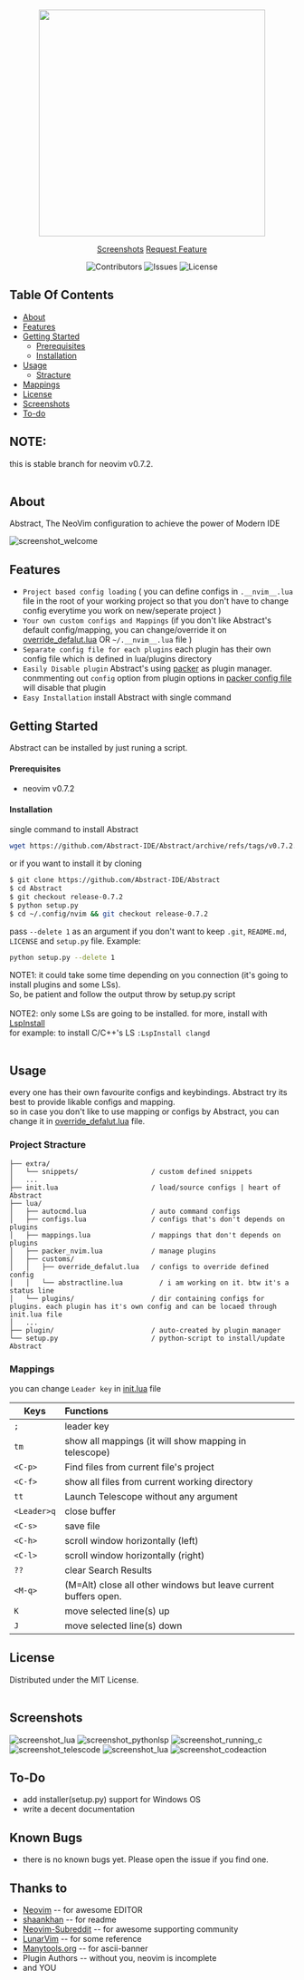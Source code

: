 <br/>

<p align="center"> 
 <img src="https://user-images.githubusercontent.com/41078534/175897440-adaa1da8-08d9-4f6a-9d80-f687b4e296e6.svg" height="400 widht="400" >
</p>


<div align="center" >
  <a href="https://github.com/Abstract-IDE/Abstract#screenshots">Screenshots</a>
  <a href="https://github.com/Abstract-IDE/Abstract/issues">Request Feature</a>

  ![Contributors](https://img.shields.io/github/contributors/Abstract-IDE/Abstract?color=dark-green) ![Issues](https://img.shields.io/github/issues/Abstract-IDE/Abstract) ![License](https://img.shields.io/github/license/Abstract-IDE/Abstract)
</div>





## Table Of Contents

* [About](#about)
* [Features](#features)
* [Getting Started](#getting-started)
  * [Prerequisites](#prerequisites)
  * [Installation](#installation)
* [Usage](#usage)
  * [Stracture](#stracture-of-abstract)
* [Mappings](#mappings)
* [License](#license)
* [Screenshots](#screenshots)
* [To-do](#to-do)

## NOTE:
this is stable branch for neovim v0.7.2. <br><br>

## About

Abstract, The NeoVim configuration to achieve the power of Modern IDE

![screenshot_welcome](https://raw.githubusercontent.com/shaeinst/media/main/images/github-repositories/abstract/abstract-welcom.png)



## Features

- ```Project based config loading``` ( you can define configs in ```.__nvim__.lua``` file in the root of your working project so that you don't have to change config everytime you work on new/seperate project )
- ```Your own custom configs and Mappings``` (if you don't like Abstract's default config/mapping, you can change/override it on [override_defalut.lua](https://github.com/Abstract-IDE/Abstract/blob/main/lua/customs/override_defalut.lua) OR ```~/.__nvim__.lua``` file )
- ```Separate config file for each plugins``` each plugin has their own config file which is defined in lua/plugins directory
- ```Easily Disable plugin``` Abstract's using [packer](https://github.com/wbthomason/packer.nvim) as plugin manager. conmmenting out ```config``` option from plugin options in [packer config file](https://github.com/Abstract-IDE/Abstract/blob/main/lua/plugins/packer_nvim.lua) will disable that plugin
- ```Easy Installation``` install Abstract with single command



## Getting Started

Abstract can be installed by just runing a script.


#### Prerequisites

  * neovim v0.7.2


#### Installation

single command to install Abstract
```bash
wget https://github.com/Abstract-IDE/Abstract/archive/refs/tags/v0.7.2.zip && unzip v0.7.2.zip && mv Abstract-0.7.2/ ~/.config/nvim
```
or if you want to install it by cloning
```bash
$ git clone https://github.com/Abstract-IDE/Abstract
$ cd Abstract
$ git checkout release-0.7.2
$ python setup.py
$ cd ~/.config/nvim && git checkout release-0.7.2
```
pass ```--delete 1``` as an argument if you don't want to keep ```.git```, ```README.md```, ```LICENSE``` and ```setup.py``` file.
Example:
```bash
python setup.py --delete 1
```

NOTE1:
it could take some time depending on you connection (it's going to install plugins and some LSs).<br>
So, be patient and follow the output throw by setup.py script<br><br>
NOTE2:
only some LSs are going to be installed. for more, install with [LspInstall](https://github.com/williamboman/nvim-lsp-installer) <br>
for example: to install C/C++'s LS ``` :LspInstall clangd ```
<br><br>



## Usage

every one has their own favourite configs and keybindings. Abstract try its best to provide likable configs and mapping.
<br>
so in case you don't like to use mapping or configs by Abstract, you can change it in [override_defalut.lua](https://github.com/Abstract-IDE/Abstract/blob/main/lua/customs/override_defalut.lua) file. <br>


### Project Stracture

```
├── extra/
│   └── snippets/                  / custom defined snippets
│   ...
├── init.lua                       / load/source configs | heart of Abstract
├── lua/
│   ├── autocmd.lua                / auto command configs 
│   ├── configs.lua                / configs that's don't depends on plugins
│   ├── mappings.lua               / mappings that don't depends on plugins
│   ├── packer_nvim.lua            / manage plugins
│   ├── customs/
│   │   ├── override_defalut.lua   / configs to override defined config
│   │   └── abstractline.lua         / i am working on it. btw it's a status line
│   └── plugins/                   / dir containing configs for plugins. each plugin has it's own config and can be locaed through init.lua file
│   ...
├── plugin/                        / auto-created by plugin manager
└── setup.py                       / python-script to install/update Abstract
```


### Mappings

you can change ```Leader key``` in [init.lua](https://github.com/Abstract-IDE/Abstract/blob/main/init.lua) file

| Keys                | Functions                                                              |
| --------------------|:---------------------------------------------------------------------- |
| ```;```             | leader key                                                             |
| ```tm```            | show all mappings (it will show mapping in telescope)                  |
| ```<C-p>```         | Find files from current file's project                                 |
| ```<C-f>```         | show all files from current working directory                          |
| ```tt```            | Launch Telescope without any argument                                  |
| ```<Leader>q```     | close buffer                                                           |
| ```<C-s>```         | save file                                                              |
| ```<C-h>```         | scroll window horizontally (left)                                      |
| ```<C-l>```         | scroll window horizontally (right)                                     |
| ```??```            | clear Search Results                                                   |
| ```<M-q>```         | (M=Alt) close all other windows but leave current buffers    open.     |
| ```K```             | move selected line(s) up                                               |
| ```J```             | move selected line(s) down                                             |



## License

Distributed under the MIT License.
<br><br>



## Screenshots
   ![screenshot_lua](https://raw.githubusercontent.com/shaeinst/media/main/images/github-repositories/roshnivim/buff_and_nerdtree.png)
   ![screenshot_pythonlsp](https://raw.githubusercontent.com/shaeinst/media/main/images/github-repositories/roshnivim/python_lsp.png)
   ![screenshot_running_c](https://raw.githubusercontent.com/shaeinst/media/main/images/github-repositories/roshnivim/running_c.png)
   ![screenshot_telescode](https://raw.githubusercontent.com/shaeinst/media/main/images/github-repositories/roshnivim/telescope_as_fuzzy_finder.png)
   ![screenshot_lua](https://raw.githubusercontent.com/shaeinst/media/main/images/github-repositories/roshnivim/packer.png)
   ![screenshot_codeaction](https://raw.githubusercontent.com/shaeinst/media/main/images/github-repositories/roshnivim/codeaction_in_flutter_app.png)
<br>



## To-Do

- add installer(setup.py) support for Windows OS
- write a decent documentation



## Known Bugs

- there is no known bugs yet. Please open the issue if you find one.



## Thanks to

- [Neovim](https://github.com/neovim/) -- for awesome EDITOR
- [shaankhan](https://readme.shaankhan.dev/) -- for readme
- [Neovim-Subreddit](https://www.reddit.com/r/neovim/) -- for awesome supporting community
- [LunarVim](https://github.com/LunarVim/LunarVim) -- for some reference
- [Manytools.org](https://manytools.org/hacker-tools/ascii-banner) -- for ascii-banner
- Plugin Authors -- without you, neovim is incomplete
- and YOU
<br>

